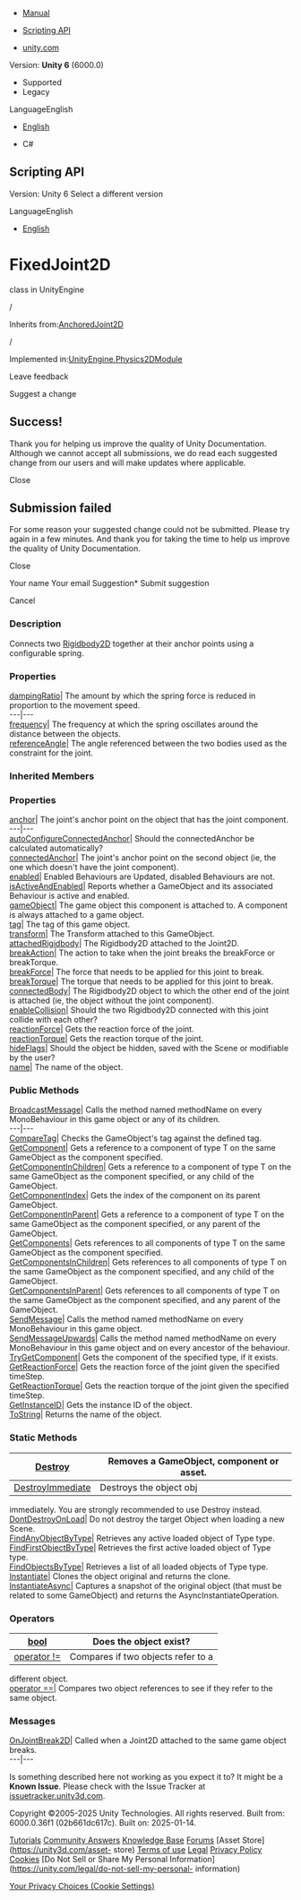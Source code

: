 [ ]()

  * [Manual](../Manual/index.html)
  * [Scripting API](../ScriptReference/index.html)

  * [unity.com](https://unity.com/)

Version: **Unity 6** (6000.0)

  * Supported
  * Legacy

LanguageEnglish

  * [English]()

  * C#

[ ](https://docs.unity3d.com)

## Scripting API

Version: Unity 6 Select a different version

LanguageEnglish

  * [English]()

# FixedJoint2D

class in UnityEngine

/

Inherits from:[AnchoredJoint2D](AnchoredJoint2D.html)

/

Implemented in:[UnityEngine.Physics2DModule](UnityEngine.Physics2DModule.html)

Leave feedback

Suggest a change

## Success!

Thank you for helping us improve the quality of Unity Documentation. Although
we cannot accept all submissions, we do read each suggested change from our
users and will make updates where applicable.

Close

## Submission failed

For some reason your suggested change could not be submitted. Please <a>try
again</a> in a few minutes. And thank you for taking the time to help us
improve the quality of Unity Documentation.

Close

Your name Your email Suggestion* Submit suggestion

Cancel

[ ]()

### Description

Connects two [Rigidbody2D](Rigidbody2D.html) together at their anchor points
using a configurable spring.

### Properties

[dampingRatio](FixedJoint2D-dampingRatio.html)| The amount by which the spring
force is reduced in proportion to the movement speed.  
---|---  
[frequency](FixedJoint2D-frequency.html)| The frequency at which the spring
oscillates around the distance between the objects.  
[referenceAngle](FixedJoint2D-referenceAngle.html)| The angle referenced
between the two bodies used as the constraint for the joint.  
  
### Inherited Members

### Properties

[anchor](AnchoredJoint2D-anchor.html)| The joint's anchor point on the object
that has the joint component.  
---|---  
[autoConfigureConnectedAnchor](AnchoredJoint2D-autoConfigureConnectedAnchor.html)|
Should the connectedAnchor be calculated automatically?  
[connectedAnchor](AnchoredJoint2D-connectedAnchor.html)| The joint's anchor
point on the second object (ie, the one which doesn't have the joint
component).  
[enabled](Behaviour-enabled.html)| Enabled Behaviours are Updated, disabled
Behaviours are not.  
[isActiveAndEnabled](Behaviour-isActiveAndEnabled.html)| Reports whether a
GameObject and its associated Behaviour is active and enabled.  
[gameObject](Component-gameObject.html)| The game object this component is
attached to. A component is always attached to a game object.  
[tag](Component-tag.html)| The tag of this game object.  
[transform](Component-transform.html)| The Transform attached to this
GameObject.  
[attachedRigidbody](Joint2D-attachedRigidbody.html)| The Rigidbody2D attached
to the Joint2D.  
[breakAction](Joint2D-breakAction.html)| The action to take when the joint
breaks the breakForce or breakTorque.  
[breakForce](Joint2D-breakForce.html)| The force that needs to be applied for
this joint to break.  
[breakTorque](Joint2D-breakTorque.html)| The torque that needs to be applied
for this joint to break.  
[connectedBody](Joint2D-connectedBody.html)| The Rigidbody2D object to which
the other end of the joint is attached (ie, the object without the joint
component).  
[enableCollision](Joint2D-enableCollision.html)| Should the two Rigidbody2D
connected with this joint collide with each other?  
[reactionForce](Joint2D-reactionForce.html)| Gets the reaction force of the
joint.  
[reactionTorque](Joint2D-reactionTorque.html)| Gets the reaction torque of the
joint.  
[hideFlags](Object-hideFlags.html)| Should the object be hidden, saved with
the Scene or modifiable by the user?  
[name](Object-name.html)| The name of the object.  
  
### Public Methods

[BroadcastMessage](Component.BroadcastMessage.html)| Calls the method named
methodName on every MonoBehaviour in this game object or any of its children.  
---|---  
[CompareTag](Component.CompareTag.html)| Checks the GameObject's tag against
the defined tag.  
[GetComponent](Component.GetComponent.html)| Gets a reference to a component
of type T on the same GameObject as the component specified.  
[GetComponentInChildren](Component.GetComponentInChildren.html)| Gets a
reference to a component of type T on the same GameObject as the component
specified, or any child of the GameObject.  
[GetComponentIndex](Component.GetComponentIndex.html)| Gets the index of the
component on its parent GameObject.  
[GetComponentInParent](Component.GetComponentInParent.html)| Gets a reference
to a component of type T on the same GameObject as the component specified, or
any parent of the GameObject.  
[GetComponents](Component.GetComponents.html)| Gets references to all
components of type T on the same GameObject as the component specified.  
[GetComponentsInChildren](Component.GetComponentsInChildren.html)| Gets
references to all components of type T on the same GameObject as the component
specified, and any child of the GameObject.  
[GetComponentsInParent](Component.GetComponentsInParent.html)| Gets references
to all components of type T on the same GameObject as the component specified,
and any parent of the GameObject.  
[SendMessage](Component.SendMessage.html)| Calls the method named methodName
on every MonoBehaviour in this game object.  
[SendMessageUpwards](Component.SendMessageUpwards.html)| Calls the method
named methodName on every MonoBehaviour in this game object and on every
ancestor of the behaviour.  
[TryGetComponent](Component.TryGetComponent.html)| Gets the component of the
specified type, if it exists.  
[GetReactionForce](Joint2D.GetReactionForce.html)| Gets the reaction force of
the joint given the specified timeStep.  
[GetReactionTorque](Joint2D.GetReactionTorque.html)| Gets the reaction torque
of the joint given the specified timeStep.  
[GetInstanceID](Object.GetInstanceID.html)| Gets the instance ID of the
object.  
[ToString](Object.ToString.html)| Returns the name of the object.  
  
### Static Methods

[Destroy](Object.Destroy.html)| Removes a GameObject, component or asset.  
---|---  
[DestroyImmediate](Object.DestroyImmediate.html)| Destroys the object obj
immediately. You are strongly recommended to use Destroy instead.  
[DontDestroyOnLoad](Object.DontDestroyOnLoad.html)| Do not destroy the target
Object when loading a new Scene.  
[FindAnyObjectByType](Object.FindAnyObjectByType.html)| Retrieves any active
loaded object of Type type.  
[FindFirstObjectByType](Object.FindFirstObjectByType.html)| Retrieves the
first active loaded object of Type type.  
[FindObjectsByType](Object.FindObjectsByType.html)| Retrieves a list of all
loaded objects of Type type.  
[Instantiate](Object.Instantiate.html)| Clones the object original and returns
the clone.  
[InstantiateAsync](Object.InstantiateAsync.html)| Captures a snapshot of the
original object (that must be related to some GameObject) and returns the
AsyncInstantiateOperation.  
  
### Operators

[bool](Object-operator_Object.html)| Does the object exist?  
---|---  
[operator !=](Object-operator_ne.html)| Compares if two objects refer to a
different object.  
[operator ==](Object-operator_eq.html)| Compares two object references to see
if they refer to the same object.  
  
### Messages

[OnJointBreak2D](Joint2D.OnJointBreak2D.html)| Called when a Joint2D attached
to the same game object breaks.  
---|---  
  
Is something described here not working as you expect it to? It might be a
**Known Issue**. Please check with the Issue Tracker at
[issuetracker.unity3d.com](https://issuetracker.unity3d.com).

Copyright ©2005-2025 Unity Technologies. All rights reserved. Built from:
6000.0.36f1 (02b661dc617c). Built on: 2025-01-14.

[Tutorials](https://unity3d.com/learn) [Community
Answers](https://answers.unity3d.com) [Knowledge
Base](https://support.unity3d.com/hc/en-us)
[Forums](https://forum.unity3d.com) [Asset Store](https://unity3d.com/asset-
store) [Terms of use](https://docs.unity3d.com/Manual/TermsOfUse.html)
[Legal](https://unity.com/legal) [Privacy
Policy](https://unity.com/legal/privacy-policy)
[Cookies](https://unity.com/legal/cookie-policy) [Do Not Sell or Share My
Personal Information](https://unity.com/legal/do-not-sell-my-personal-
information)

[Your Privacy Choices (Cookie Settings)](javascript:void\(0\);)

